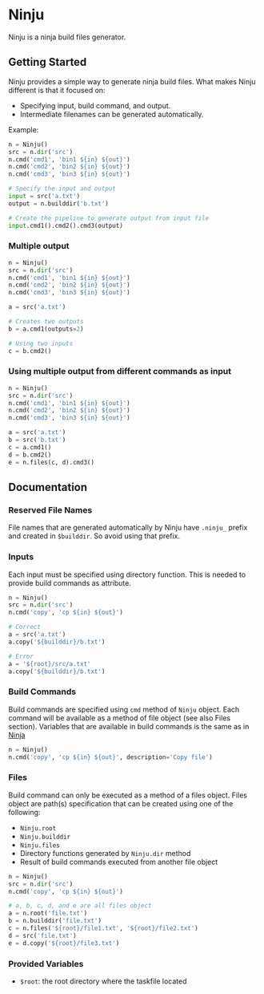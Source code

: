 # Ninju

Ninju is a ninja build files generator.

## Getting Started

Ninju provides a simple way to generate ninja build files.
What makes Ninju different is that it focused on:

- Specifying input, build command, and output.
- Intermediate filenames can be generated automatically.

Example:

```python
n = Ninju()
src = n.dir('src')
n.cmd('cmd1', 'bin1 ${in} ${out}')
n.cmd('cmd2', 'bin2 ${in} ${out}')
n.cmd('cmd3', 'bin3 ${in} ${out}')

# Specify the input and output
input = src('a.txt')
output = n.builddir('b.txt')

# Create the pipeline to generate output from input file
input.cmd1().cmd2().cmd3(output)
```

### Multiple output

```python
n = Ninju()
src = n.dir('src')
n.cmd('cmd1', 'bin1 ${in} ${out}')
n.cmd('cmd2', 'bin2 ${in} ${out}')
n.cmd('cmd3', 'bin3 ${in} ${out}')

a = src('a.txt')

# Creates two outputs
b = a.cmd1(outputs=2)

# Using two inputs
c = b.cmd2()
```

### Using multiple output from different commands as input

```python
n = Ninju()
src = n.dir('src')
n.cmd('cmd1', 'bin1 ${in} ${out}')
n.cmd('cmd2', 'bin2 ${in} ${out}')
n.cmd('cmd3', 'bin3 ${in} ${out}')

a = src('a.txt')
b = src('b.txt')
c = a.cmd1()
d = b.cmd2()
e = n.files(c, d).cmd3()
```

## Documentation

### Reserved File Names

File names that are generated automatically by Ninju have `.ninju_` prefix and created in `$builddir`.
So avoid using that prefix.

### Inputs

Each input must be specified using directory function.
This is needed to provide build commands as attribute.

```python
n = Ninju()
src = n.dir('src')
n.cmd('copy', 'cp ${in} ${out}')

# Correct
a = src('a.txt')
a.copy('${builddir}/b.txt')

# Error
a = '${root}/src/a.txt'
a.copy('${builddir}/b.txt')
```

### Build Commands

Build commands are specified using `cmd` method of `Ninju` object.
Each command will be available as a method of file object (see also Files section).
Variables that are available in build commands is the same as in [Ninja](https://ninja-build.org/manual.html#ref_rule)

```python
n = Ninju()
n.cmd('copy', 'cp ${in} ${out}', description='Copy file')
```

### Files

Build command can only be executed as a method of a files object.
Files object are path(s) specification that can be created using one of the following:

- `Ninju.root`
- `Ninju.builddir`
- `Ninju.files`
- Directory functions generated by `Ninju.dir` method
- Result of build commands executed from another file object

```python
n = Ninju()
src = n.dir('src')
n.cmd('copy', 'cp ${in} ${out}')

# a, b, c, d, and e are all files object
a = n.root('file.txt')
b = n.builddir('file.txt')
c = n.files('${root}/file1.txt', '${root}/file2.txt')
d = src('file.txt')
e = d.copy('${root}/file3.txt')
```

### Provided Variables

- `$root`: the root directory where the taskfile located

